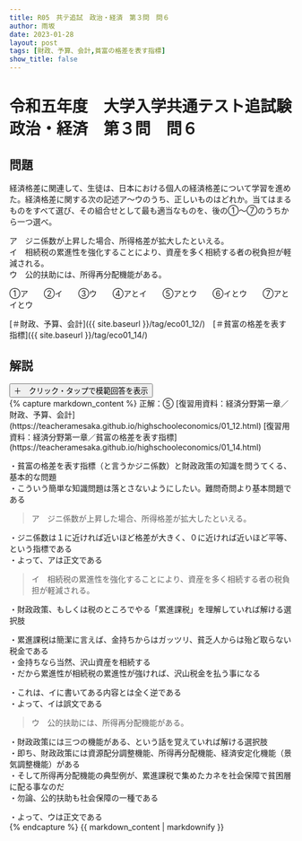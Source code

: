 ```yaml
---
title: R05　共テ追試　政治・経済　第３問　問６
author: 雨坂
date: 2023-01-28
layout: post
tags: [財政、予算、会計,貧富の格差を表す指標]
show_title: false
---
```

  
# 令和五年度　大学入学共通テスト追試験　政治・経済　第３問　問６  
  
## 問題  
経済格差に関連して、生徒は、日本における個人の経済格差について学習を進めた。経済格差に関する次の記述ア～ウのうち、正しいものはどれか。当てはまるものをすべて選び、その組合せとして最も適当なものを、後の①～⑦のうちから一つ選べ。  
  
ア　ジニ係数が上昇した場合、所得格差が拡大したといえる。  
イ　相続税の累進性を強化することにより、資産を多く相続する者の税負担が軽減される。  
ウ　公的扶助には、所得再分配機能がある。  
  
①ア　　②イ　　③ウ　　④アとイ　　⑤アとウ　　⑥イとウ　　⑦アとイとウ  
  
[＃財政、予算、会計]({{ site.baseurl }}/tag/eco01_12/)　[＃貧富の格差を表す指標]({{ site.baseurl }}/tag/eco01_14/)  
  
## 解説  
<div class="collapsible">
  <button class="collapsible-button">＋　クリック・タップで模範回答を表示</button>
  <div class="collapsible-content">
    {% capture markdown_content %}
正解：⑤  
[復習用資料：経済分野第一章／財政、予算、会計](https://teacheramesaka.github.io/highschooleconomics/01_12.html)  
[復習用資料：経済分野第一章／貧富の格差を表す指標](https://teacheramesaka.github.io/highschooleconomics/01_14.html)  
  
・貧富の格差を表す指標（と言うかジニ係数）と財政政策の知識を問うてくる、基本的な問題  
・こういう簡単な知識問題は落とさないようにしたい。難問奇問より基本問題である  
  
>ア　ジニ係数が上昇した場合、所得格差が拡大したといえる。  
  
・ジニ係数は１に近ければ近いほど格差が大きく、０に近ければ近いほど平等、という指標である  
・よって、アは正文である  
  
>イ　相続税の累進性を強化することにより、資産を多く相続する者の税負担が軽減される。  
  
・財政政策、もしくは税のところでやる「累進課税」を理解していれば解ける選択肢  
  
・累進課税は簡潔に言えば、金持ちからはガッツリ、貧乏人からは殆ど取らない税金である  
・金持ちなら当然、沢山資産を相続する  
・だから累進性が相続税の累進性が強ければ、沢山税金を払う事になる  
  
・これは、イに書いてある内容とは全く逆である  
・よって、イは誤文である  
  
>ウ　公的扶助には、所得再分配機能がある。  
  
・財政政策には三つの機能がある、という話を覚えていれば解ける選択肢  
・即ち、財政政策には資源配分調整機能、所得再分配機能、経済安定化機能（景気調整機能）がある  
・そして所得再分配機能の典型例が、累進課税で集めたカネを社会保障で貧困層に配る事なのだ  
・勿論、公的扶助も社会保障の一種である  
  
・よって、ウは正文である  
    {% endcapture %}
    {{ markdown_content | markdownify }}
  </div>
</div>
